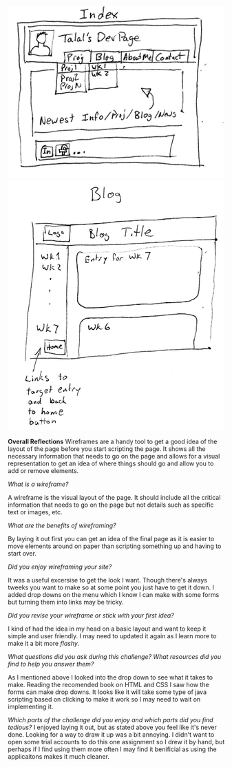 ![alt text](../week-2/imgs/wireframe-index.png "Index Wireframe")
![alt text](../week-2/imgs/wireframe-blog-index.png "Blog Wireframe")

**Overall Reflections**
Wireframes are a handy tool to get a good idea of the layout of the page before you start scripting the page.  It shows all the necessary information that needs to go on the page and allows for a visual representation to get an idea of where things should go and allow you to add or remove elements.


*What is a wireframe?*

A wireframe is the visual layout of the page.  It should include all the critical information that needs to go on the page but not details such as specific text or images, etc.

*What are the benefits of wireframing?*

By laying it out first you can get an idea of the final page as it is easier to move elements around on paper than scripting something up and having to start over.

*Did you enjoy wireframing your site?*

It was a useful excersise to get the look I want.  Though there's always tweeks you want to make so at some point you just have to get it down.  I added drop downs on the menu which I know I can make with some forms but turning them into links may be tricky.

*Did you revise your wireframe or stick with your first idea?*

I kind of had the idea in my head on a basic layout and want to keep it simple and user friendly.  I may need to updated it again as I learn more to make it a bit more *flashy*.

*What questions did you ask during this challenge? What resources did you find to help you answer them?*

As I mentioned above I looked into the drop down to see what it takes to make.  Reading the recomended book on HTML and CSS I saw how the forms can make drop downs. It looks like it will take some type of java scripting based on clicking to make it work so I may need to wait on implementing it.

*Which parts of the challenge did you enjoy and which parts did you find tedious?*
I enjoyed laying it out, but as stated above you feel like it's never done.  Looking for a way to draw it up was a bit annoying.  I didn't want to open some trial accounts to do this one assignment so I drew it by hand, but perhaps if I find using them more often I may find it benificial as using the applicaitons makes it much cleaner. 

